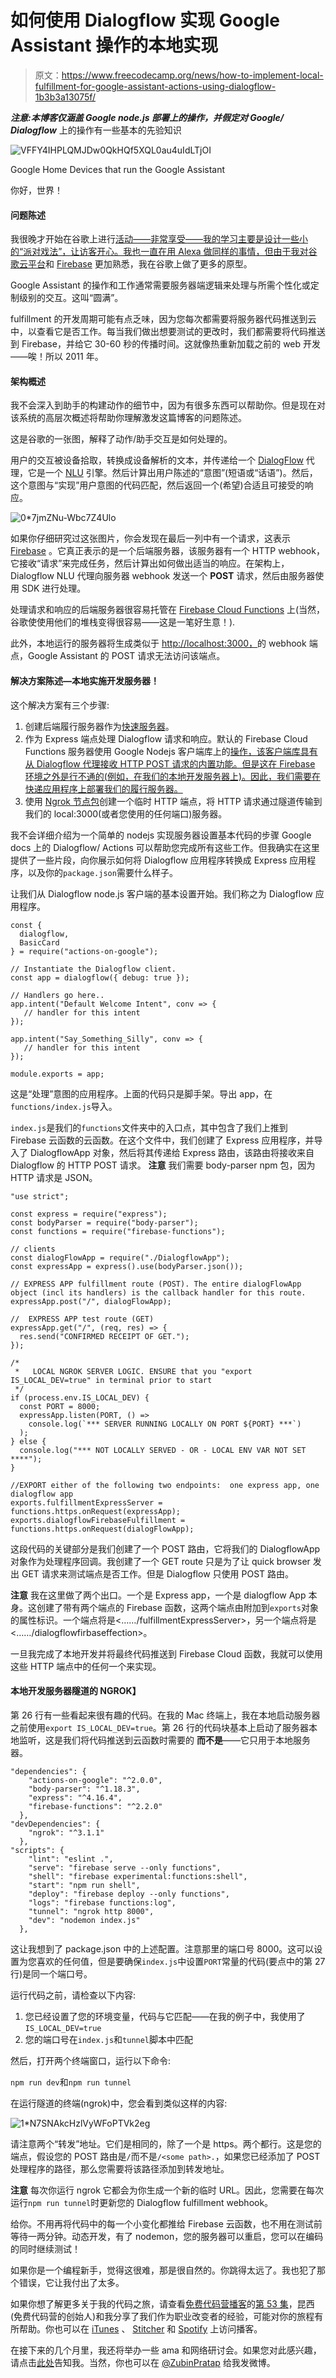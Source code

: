 # 如何使用 Dialogflow 实现 Google Assistant 操作的本地实现

> 原文：<https://www.freecodecamp.org/news/how-to-implement-local-fulfillment-for-google-assistant-actions-using-dialogflow-1b3b3a13075f/>

***注意:本博客仅涵盖 Google node.js 部署上的操作，并假定对 Google/ Dialogflow*** 上的操作有一些基本的先验知识

![VFFY4IHPLQMJDw0QkHQf5XQL0au4uIdLTjOI](img/84e6ed8ce89d432c503f158311678334.png)

Google Home Devices that run the Google Assistant

你好，世界！

#### **问题陈述**

我很晚才开始在谷歌上进行[活动——非常享受——我的学习主要是设计一些小的“派对戏法”，让访客开心。我也一直在用 Alexa 做同样的事情，但由于我对](https://developers.google.com/actions/)[谷歌云平台](https://cloud.google.com/)和 [Firebase](https://firebase.google.com/) 更加熟悉，我在谷歌上做了更多的原型。

Google Assistant 的操作和工作通常需要服务器端逻辑来处理与所需个性化或定制级别的交互。这叫“圆满”。

fulfillment 的开发周期可能有点乏味，因为您每次都需要将服务器代码推送到云中，以查看它是否工作。每当我们做出想要测试的更改时，我们都需要将代码推送到 Firebase，并给它 30-60 秒的传播时间。这就像热重新加载之前的 web 开发——唉！所以 2011 年。

#### **架构概述**

我不会深入到助手的构建动作的细节中，因为有很多东西可以帮助你。但是现在对该系统的高层次概述将帮助你理解激发这篇博客的问题陈述。

这是谷歌的一张图，解释了动作/助手交互是如何处理的。

用户的交互被设备拾取，转换成设备解析的文本，并传递给一个 [DialogFlow](http://dialogflow.com/) 代理，它是一个 [NLU](https://en.wikipedia.org/wiki/Natural-language_understanding) 引擎。然后计算出用户陈述的“意图”(短语或“话语”)。然后，这个意图与“实现”用户意图的代码匹配，然后返回一个(希望)合适且可接受的响应。

![0*7jmZNu-Wbc7Z4Ulo](img/5ea2e1d7ed5012266504a25e119b669f.png)

如果你仔细研究过这张图片，你会发现在最后一列中有一个请求，这表示 [Firebase](https://firebase.google.com/) 。它真正表示的是一个后端服务器，该服务器有一个 HTTP webhook，它接收“请求”来完成任务，然后计算出如何做出适当的响应。在架构上，Dialogflow NLU 代理向服务器 webhook 发送一个 ****POST**** 请求，然后由服务器使用 SDK 进行处理。

处理请求和响应的后端服务器很容易托管在 [Firebase Cloud Functions](https://firebase.google.com/) 上(当然，谷歌使使用他们的堆栈变得很容易——这是一笔好生意！).

此外，本地运行的服务器将生成类似于 [http://localhost:3000，](http://localhost:3000,/)的 webhook 端点，Google Assistant 的 POST 请求无法访问该端点。

#### **解决方案陈述—本地实施开发服务器！**

这个解决方案有三个步骤:

1.  创建后端履行服务器作为[快速服务器](https://expressjs.com/)。
2.  作为 Express 端点处理 Dialogflow 请求和响应。默认的 Firebase Cloud Functions 服务器使用 Google Nodejs 客户端库上的[操作，该客户端库具有从 Dialogflow 代理接收 HTTP POST 请求的内置功能。但是这在 Firebase 环境之外是行不通的(例如，在我们的本地开发服务器上)。因此，我们需要在快递应用程序上部署我们的履行服务器。](https://github.com/actions-on-google/actions-on-google-nodejs)
3.  使用 [Ngrok 节点包](https://www.npmjs.com/package/ngrok)创建一个临时 HTTP 端点，将 HTTP 请求通过隧道传输到我们的 local:3000(或者您使用的任何端口)服务器。

我不会详细介绍为一个简单的 nodejs 实现服务器设置基本代码的步骤 Google docs 上的 Dialogflow/ Actions 可以帮助您完成所有这些工作。但我确实在这里提供了一些片段，向你展示如何将 Dialogflow 应用程序转换成 Express 应用程序，以及你的`package.json`需要什么样子。

让我们从 Dialogflow node.js 客户端的基本设置开始。我们称之为 Dialogflow 应用程序。

```
const {
  dialogflow,
  BasicCard
} = require("actions-on-google");

// Instantiate the Dialogflow client.
const app = dialogflow({ debug: true });

// Handlers go here..
app.intent("Default Welcome Intent", conv => {
   // handler for this intent
});

app.intent("Say_Something_Silly", conv => {
   // handler for this intent
});

module.exports = app;
```

这是“处理”意图的应用程序。上面的代码只是脚手架。导出 app，在`functions/index.js`导入。

`index.js`是我们的`functions`文件夹中的入口点，其中包含了我们上推到 Firebase 云函数的云函数。在这个文件中，我们创建了 Express 应用程序，并导入了 DialogflowApp 对象，然后将其传递给 Express 路由，该路由将接收来自 Dialogflow 的 HTTP POST 请求。 ****注意**** 我们需要 body-parser npm 包，因为 HTTP 请求是 JSON。

```
"use strict";

const express = require("express");
const bodyParser = require("body-parser");
const functions = require("firebase-functions");

// clients
const dialogFlowApp = require("./DialogflowApp");
const expressApp = express().use(bodyParser.json());

// EXPRESS APP fulfillment route (POST). The entire dialogFlowApp object (incl its handlers) is the callback handler for this route.
expressApp.post("/", dialogFlowApp);

//  EXPRESS APP test route (GET)
expressApp.get("/", (req, res) => {
  res.send("CONFIRMED RECEIPT OF GET.");
});

/*
 *   LOCAL NGROK SERVER LOGIC. ENSURE that you "export IS_LOCAL_DEV=true" in terminal prior to start
 */
if (process.env.IS_LOCAL_DEV) {
  const PORT = 8000;
  expressApp.listen(PORT, () =>
    console.log(`*** SERVER RUNNING LOCALLY ON PORT ${PORT} ***`)
  );
} else {
  console.log("*** NOT LOCALLY SERVED - OR - LOCAL ENV VAR NOT SET  ****");
}

//EXPORT either of the following two endpoints:  one express app, one dialogflow app
exports.fulfillmentExpressServer = functions.https.onRequest(expressApp);
exports.dialogflowFirebaseFulfillment = functions.https.onRequest(dialogFlowApp);
```

这段代码的关键部分是我们创建了一个 POST 路由，它将我们的 DialogflowApp 对象作为处理程序回调。我创建了一个 GET route 只是为了让 quick browser 发出 GET 请求来测试端点是否工作。但是 Dialogflow 只使用 POST 路由。

****注意**** 我在这里做了两个出口。一个是 Express app，一个是 dialogflow App 本身。这创建了带有两个端点的 Firebase 函数，这两个端点由附加到`exports`对象的属性标识。一个端点将是<……/fulfillmentExpressServer>，另一个端点将是<……/dialogflowfirbaseffection>。

一旦我完成了本地开发并将最终代码推送到 Firebase Cloud 函数，我就可以使用这些 HTTP 端点中的任何一个来实现。

#### **本地开发服务器隧道的 NGROK】**

第 26 行有一些看起来很有趣的代码。在我的 Mac 终端上，我在本地启动服务器之前使用`export IS_LOCAL_DEV=true`。第 26 行的代码块基本上启动了服务器本地监听，这是我们将代码推送到云函数时需要的 ****而不是****——它只用于本地服务器。

```
"dependencies": {
    "actions-on-google": "^2.0.0",
    "body-parser": "^1.18.3",
    "express": "^4.16.4",
    "firebase-functions": "^2.2.0"
  },
"devDependencies": {
    "ngrok": "^3.1.1"
  },
"scripts": {
    "lint": "eslint .",
    "serve": "firebase serve --only functions",
    "shell": "firebase experimental:functions:shell",
    "start": "npm run shell",
    "deploy": "firebase deploy --only functions",
    "logs": "firebase functions:log",
    "tunnel": "ngrok http 8000",
    "dev": "nodemon index.js"
  },
```

这让我想到了 package.json 中的上述配置。注意那里的端口号 8000。这可以设置为您喜欢的任何值，但是要确保`index.js`中设置`PORT`常量的代码(要点中的第 27 行)是同一个端口号。

运行代码之前，请检查以下内容:

1.  您已经设置了您的环境变量，代码与它匹配——在我的例子中，我使用了`IS_LOCAL_DEV=true`
2.  您的端口号在`index.js`和`tunnel`脚本中匹配

然后，打开两个终端窗口，运行以下命令:

`npm run dev`和`npm run tunnel`

在运行隧道的终端(ngrok)中，您会看到类似这样的内容:

![1*N7SNAkcHzlVyWFoPTVk2eg](img/e3b8e8c425d2779a6a12812be6363ca3.png)

请注意两个“转发”地址。它们是相同的，除了一个是 https。两个都行。这是您的端点，假设您的 POST 路由是`/`而不是`/<some path>.`，如果您已经添加了 POST 处理程序的路径，那么您需要将该路径添加到转发地址。

****注意**** 每次你运行 ngrok 它都会为你生成一个新的临时 URL。因此，您需要在每次运行`npm run tunnel`时更新您的 Dialogflow fulfillment webhook。

给你。不用再将代码中的每一个小变化都推给 Firebase 云函数，也不用在测试前等待一两分钟。动态开发，有了 nodemon，您的服务器可以重启，您可以在编码的同时继续测试！

如果你是一个编程新手，觉得这很难，那是很自然的。你跳得太远了。我也犯了那个错误，它让我付出了太多。

如果你想了解更多关于我的代码之旅，请查看[免费代码营播客](http://podcast.freecodecamp.org/)的[第 53 集](http://podcast.freecodecamp.org/53-zubin-pratap-from-lawyer-to-developer)，昆西(免费代码营的创始人)和我分享了我们作为职业改变者的经验，可能对你的旅程有所帮助。你也可以在 [iTunes](https://itunes.apple.com/au/podcast/ep-53-zubin-pratap-from-lawyer-to-developer/id1313660749?i=1000431046274&mt=2) 、 [Stitcher](https://www.stitcher.com/podcast/freecodecamp-podcast/e/59201373?autoplay=true) 和 [Spotify](https://open.spotify.com/episode/4lG0RGpzriG5vXRMgza05C) 上访问播客。

在接下来的几个月里，我还将举办一些 ama 和网络研讨会。如果您对此感兴趣，请点击[此处](http://www.matchfitmastery.com/)告知我。当然，你也可以在 [@ZubinPratap](https://twitter.com/zubinpratap) 给我发微博。